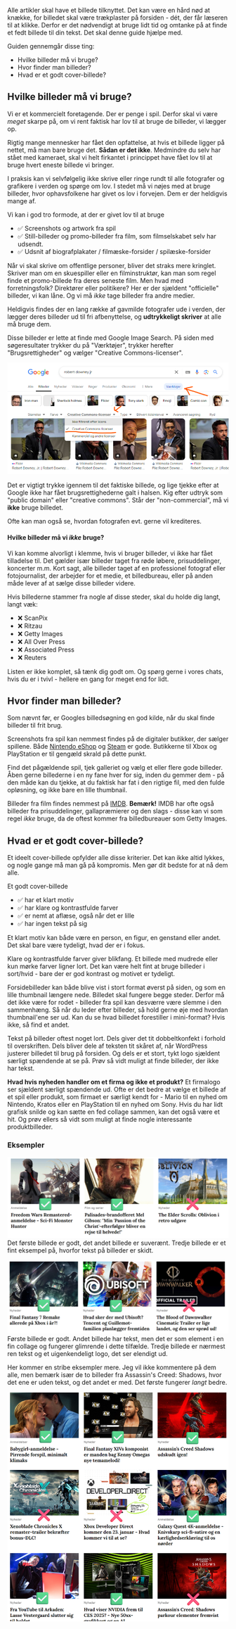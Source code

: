 Alle artikler skal have et billede tilknyttet. Det kan være en hård nød at knække, for billedet skal være trækplaster på forsiden - dét, der får læseren til at klikke. Derfor er det nødvendigt at bruge lidt tid og omtanke på at finde et fedt billede til din tekst. Det skal denne guide hjælpe med.  

Guiden gennemgår disse ting:  

- Hvilke billeder må vi bruge?
- Hvor finder man billeder?
- Hvad er et godt cover-billede?

## Hvilke billeder må vi bruge?
Vi er et kommercielt foretagende. Der er penge i spil. Derfor skal vi være *meget* skarpe på, om vi rent faktisk har lov til at bruge de billeder, vi lægger op.  

Rigtig mange mennesker har fået den opfattelse, at hvis et billede ligger på nettet, må man bare bruge det. **Sådan er det ikke**. Medmindre du selv har stået med kameraet, skal vi helt firkantet i princippet have fået lov til at bruge hvert eneste billede vi bringer.  

I praksis kan vi selvfølgelig ikke skrive eller ringe rundt til alle fotografer og grafikere i verden og spørge om lov. I stedet må vi nøjes med at bruge billeder, hvor ophavsfolkene har givet os lov i forvejen. Dem er der heldigvis mange af.  

Vi kan i god tro formode, at der er givet lov til at bruge

- ✅ Screenshots og artwork fra spil
- ✅ Still-billeder og promo-billeder fra film, som filmselskabet selv har udsendt.
- ✅ Udsnit af biografplakater / filmæske-forsider / spilæske-forsider

Når vi skal skrive om offentlige personer, bliver det straks mere kringlet. Skriver man om en skuespiller eller en filminstruktør, kan man som regel finde et promo-billede fra deres seneste film. Men hvad med forretningsfolk? Direktører eller politikere? Her er der sjældent "officielle" billeder, vi kan låne. Og vi må *ikke* tage billeder fra andre medier.  

Heldigvis findes der en lang række af gavmilde fotografer ude i verden, der lægger deres billeder ud til fri afbenyttelse, og **udtrykkeligt skriver** at alle må bruge dem.  

Disse billeder er lette at finde med Google Image Search. På siden med søgeresultater trykker du på "Værktøjer", trykker herefter "Brugsrettigheder" og vælger "Creative Commons-licenser".  

![](./assets/google-image-frie-billeder.png)

Det er vigtigt trykke igennem til det faktiske billede, og lige tjekke efter at Google ikke har fået brugsrettighederne galt i halsen. Kig efter udtryk som "public domain" eller "creative commons". Står der "non-commercial", må vi **ikke** bruge billedet.  

Ofte kan man også se, hvordan fotografen evt. gerne vil krediteres.  

#### Hvilke billeder må vi *ikke* bruge?

Vi kan komme alvorligt i klemme, hvis vi bruger billeder, vi ikke har fået tilladelse til. Det gælder især billeder taget fra røde løbere, prisuddelinger, koncerter m.m. Kort sagt, alle billeder taget af en professionel fotograf eller fotojournalist, der arbejder for et medie, et billedbureau, eller på anden måde lever af at sælge disse billeder videre.  

Hvis billederne stammer fra nogle af disse steder, skal du holde dig langt, langt væk:  

- ❌ ScanPix
- ❌ Ritzau
- ❌ Getty Images
- ❌ All Over Press
- ❌ Associated Press
- ❌ Reuters

Listen er ikke komplet, så tænk dig godt om. Og spørg gerne i vores chats, hvis du er i tvivl - hellere en gang for meget end for lidt.  
## Hvor finder man billeder?

Som nævnt før, er Googles billedsøgning en god kilde, når du skal finde billeder til frit brug.  

Screenshots fra spil kan nemmest findes på de digitaler butikker, der sælger spillene. Både  [Nintendo eShop](https://www.nintendo.com/en-gb/Nintendo-eShop/Nintendo-eShop-1806894.html?red_source=eshop.nintendo.co.uk&redirect=true) og [Steam](https://store.steampowered.com/) er gode. Butikkerne til Xbox og PlayStation er til gengæld skrald på dette punkt.  

Find det pågældende spil, tjek galleriet og vælg et eller flere gode billeder. Åben gerne billederne i en ny fane hver for sig, inden du gemmer dem - på den måde kan du tjekke, at du faktisk har fat i den rigtige fil, med den fulde opløsning, og ikke bare en lille thumbnail.  

Billeder fra film findes nemmest på [IMDB](https://www.imdb.com/). **Bemærk!** IMDB har ofte også billeder fra prisuddelinger, gallapræmierer og den slags - disse kan vi som regel *ikke* bruge, da de oftest kommer fra billedbureauer som Getty Images.  

## Hvad er et godt cover-billede?
Et ideelt cover-billede opfylder alle disse kriterier. Det kan ikke altid lykkes, og nogle gange må man gå på kompromis. Men gør dit bedste for at nå dem alle.  

Et godt cover-billede 

- ✅ har et klart motiv
- ✅ har klare og kontrastfulde farver
- ✅ er nemt at aflæse, også når det er lille
- ✅ har ingen tekst på sig

Et klart motiv kan både være en person, en figur, en genstand eller andet. Det skal bare være tydeligt, hvad der er i fokus.  

Klare og kontrastfulde farver giver blikfang. Et billede med mudrede eller kun mørke farver ligner lort. Det kan være helt fint at bruge billeder i sort/hvid - bare der er god kontrast og motivet er tydeligt.  

Forsidebilleder kan både blive vist i stort format øverst på siden, og som en lille thumbnail længere nede. Billedet skal fungere begge steder. Derfor må det ikke være for rodet - billeder fra spil kan desværre være slemme i den sammenhæng. Så når du leder efter billeder, så hold gerne øje med hvordan thumbnail'ene ser ud. Kan du se hvad billedet forestiller i mini-format? Hvis ikke, så find et andet.  

Tekst på billeder oftest noget lort. Dels giver det tit dobbeltkonfekt i forhold til overskriften. Dels bliver dele af teksten tit skåret af, når WordPress justerer billedet til brug på forsiden. Og dels er et stort, tykt logo sjældent særligt spændende at se på. Prøv så vidt muligt at finde billeder, der ikke har tekst.  

**Hvad hvis nyheden handler om et firma og ikke et produkt?** Et firmalogo ser sjældent særligt spændende ud. Ofte er det bedre at vælge et billede af et spil eller produkt, som firmaet er særligt kendt for - Mario til en nyhed om Nintendo, Kratos eller en PlayStation til en nyhed om Sony. Hvis du har lidt grafisk snilde og kan sætte en fed collage sammen, kan det også være et hit. Og prøv ellers så vidt som muligt at finde nogle interessante produktbilleder.  

### Eksempler

![](./assets/billedeksempler1.png)
Det første billede er godt, det andet billede er suverænt. Tredje billede er et fint eksempel på, hvorfor tekst på billeder er skidt.  

![](./assets/billedeksempler2.png)
Første billede er godt. Andet billede har tekst, men det er som element i en fin collage og fungerer glimrende i dette tilfælde. Tredje billede er nærmest ren tekst og et uigenkendeligt logo, det ser elendigt ud.  

Her kommer en stribe eksempler mere. Jeg vil ikke kommentere på dem alle, men bemærk især de to billeder fra Assassin's Creed: Shadows, hvor det ene er uden tekst, og det andet er med. Det første fungerer *langt* bedre.  

![](./assets/billedeksempler3.png)